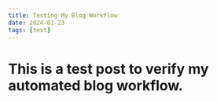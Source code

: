 ```yaml
---
title: Testing My Blog Workflow
date: 2024-01-23
tags: [test]
---
```


# This is a test post to verify my automated blog workflow.